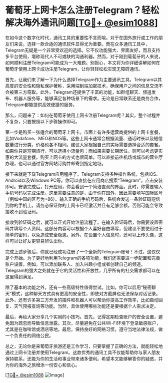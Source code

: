 # 葡萄牙上网卡怎么注册Telegram？轻松解决海外通讯问题[[TG💪+ @esim1088](https://t.me/s/esim1088)]

在如今这个数字化时代，通讯工具的重要性不言而喻。对于在国外旅行或工作的朋友们来说，选择一款合适的通讯软件显得尤为重要。而在众多通讯工具中，Telegram无疑是一个非常受欢迎的选择。它不仅功能强大、界面友好，而且支持多平台使用，堪称现代人不可或缺的沟通利器。然而，对于刚到葡萄牙的人来说，如何顺利注册Telegram可能成为一大难题。别担心，本文将为你详细讲解如何在葡萄牙使用上网卡成功注册Telegram，让你轻轻松松实现无障碍通讯。

首先，让我们来了解一下为什么选择Telegram作为主要通讯工具。Telegram以其高度的安全性和隐私保护著称，采用端到端加密技术，确保用户之间的信息交流不会被第三方窃取。此外，Telegram还提供了丰富的功能，如群组聊天、频道发布、机器人服务等，能够满足各种场景下的需求。无论是日常联系还是商务合作，Telegram都能提供高效便捷的服务。

那么，问题来了：如何在葡萄牙使用上网卡注册Telegram呢？其实，整个过程并不复杂，只要按照以下步骤操作即可。

第一步是购买一张适合的葡萄牙上网卡。市面上有许多运营商提供的上网卡套餐，比如Vodafone、MEO和NOS等。这些上网卡通常会根据流量、通话时长以及短信数量进行分类，价格也各不相同。建议大家根据自己的实际需要选择合适的套餐。如果你只是短期旅行，可以选择小流量包；而如果需要长期居住，则可以考虑更实惠的大流量套餐。购买上网卡的方式也很简单，可以直接前往机场或城市的营业厅办理，也可以通过官方网站订购并邮寄到指定地址。

接下来就是下载Telegram应用程序了。Telegram支持多种操作系统，包括iOS、Android以及Windows PC等。你可以直接在应用商店搜索“Telegram”，点击安装即可。安装完成后，打开应用，你会看到一个简洁直观的界面。此时，你需要输入手机号码以完成注册。这里需要注意的是，由于你在国外，因此需要填写国际区号（例如中国的区号为+86）。输入正确的手机号码后，系统会发送一条验证码短信到你的手机上。请务必保证你的上网卡已经激活并且有足够余额，否则可能会导致接收不到验证码。

接收到验证码之后，就可以正式开始注册流程了。在输入验证码后，你需要设置密码并填写个人资料。这部分内容可以根据个人喜好自由填写，但建议不要使用过于简单的密码，以免造成安全隐患。另外，在设置个人信息时，还可以上传头像，这样可以让好友更容易辨认出你。

完成上述步骤后，你就已经成功注册了一个全新的Telegram账号！不过，这仅仅是个开始。为了更好地利用Telegram的各项功能，我们还需要进一步配置和完善账户设置。例如，可以添加联系人、加入兴趣小组或者创建自己的频道。Telegram的强大之处就在于它的灵活性和开放性，几乎所有的社交需求都可以在这里得到满足。

除了基本的功能之外，还有一些高级特性值得尝试。比如，你可以启用“秘密聊天”模式，这种聊天方式具有更高的安全性，即使对方截屏也无法保存对话记录。此外，还有许多第三方开发的插件和机器人可以帮助你提高工作效率，比如自动回复、天气预报查询等功能。当然，具体使用哪些功能还是要根据个人需求决定。

最后，再给大家分享几个实用的小技巧。首先，记得定期检查账户的安全设置，避免因为疏忽而导致信息泄露。其次，尽量避免在公共Wi-Fi环境下登录敏感账户，尤其是在咖啡馆或酒店等地。最后，保持良好的网络习惯，遵守当地法律法规，做一个负责任的网络公民。

总之，无论你是来葡萄牙旅游还是工作学习，只要掌握了正确的方法，就能轻松地通过上网卡注册并使用Telegram。这款优秀的通讯工具不仅能帮助你与家人朋友保持联系，还能为你的生活和事业带来诸多便利。希望本文能够解答你的疑惑，并为你的海外之旅增添一份安心和信心。

[[TG💪+ @esim1088](https://t.me/s/esim1088) ![Image](https://i.postimg.cc/4NQfJmqS/Snipaste-2025-05-13-00-14-12.png)]